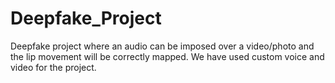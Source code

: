 # Deepfake_Project
Deepfake project where an audio can be imposed over a video/photo and the lip movement will be correctly mapped.
We have used custom voice and video for the project.

